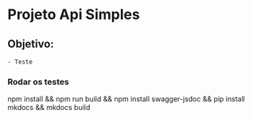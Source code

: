 # Projeto Api Simples

## Objetivo:
    - Teste

### Rodar os testes

npm install && npm run build && npm install swagger-jsdoc  && pip install mkdocs  && mkdocs build